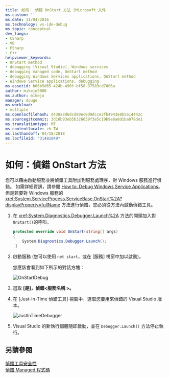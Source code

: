 ```yaml
---
title: 如何： 偵錯 OnStart 方法 |Microsoft 文件
ms.custom: ''
ms.date: 11/04/2016
ms.technology: vs-ide-debug
ms.topic: conceptual
dev_langs:
- CSharp
- VB
- FSharp
- C++
helpviewer_keywords:
- OnStart method
- debugging [Visual Studio], Windows services
- debugging managed code, OnStart method
- debugging Windows Services applications, OnStart method
- Windows Service applications, debugging
ms.assetid: b06b5d65-424b-490f-bf58-97583cd7006a
author: mikejo5000
ms.author: mikejo
manager: douge
ms.workload:
- multiple
ms.openlocfilehash: d438a8d6dcd80ec8d9dcce2fb4943e8b5614442c
ms.sourcegitcommit: 3d10b93eb5b326639f3e5c19b9e6a8d1ba078de1
ms.translationtype: MT
ms.contentlocale: zh-TW
ms.lasthandoff: 04/18/2018
ms.locfileid: "31481849"
---
```

# <a name="how-to-debug-the-onstart-method"></a>如何：偵錯 OnStart 方法
您可以藉由啟動服務並將偵錯工具附加到服務處理序，對 Windows 服務進行偵錯。 如需詳細資訊，請參閱 [How to: Debug Windows Service Applications](/dotnet/framework/windows-services/how-to-debug-windows-service-applications)。 但是若要對 Windows 服務的 <xref:System.ServiceProcess.ServiceBase.OnStart%2A?displayProperty=fullName> 方法進行偵錯，您必須從方法內啟動偵錯工具。  
  
1.  在 <xref:System.Diagnostics.Debugger.Launch%2A> 方法的開頭加入對 `OnStart()`的呼叫。  
  
    ```csharp  
    protected override void OnStart(string[] args)  
    {  
        System.Diagnostics.Debugger.Launch();  
     }  
    ```  
  
2.  啟動服務 (您可以使用 `net start`，或在 [服務]  視窗中加以啟動)。  
  
     您應該會看到如下所示的對話方塊：  
  
     ![OnStartDebug](../debugger/media/onstartdebug.png "OnStartDebug")  
  
3.  選取 **[是]，偵錯\<服務名稱 >。**  
  
4.  在 [Just-In-Time 偵錯工具] 視窗中，選取您要用來偵錯的 Visual Studio 版本。  
  
     ![JustInTimeDebugger](../debugger/media/justintimedebugger.png "JustInTimeDebugger")  
  
5.  Visual Studio 的新執行個體隨即啟動，並在 `Debugger.Launch()` 方法停止執行。  
  
## <a name="see-also"></a>另請參閱  
 [偵錯工具安全性](../debugger/debugger-security.md)   
 [偵錯 Managed 程式碼](../debugger/debugging-managed-code.md)